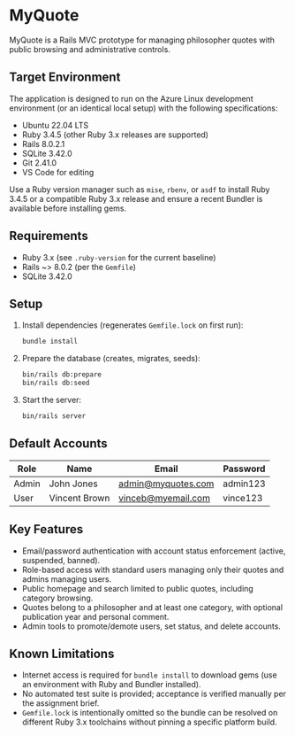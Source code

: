 # MyQuote

MyQuote is a Rails MVC prototype for managing philosopher quotes with public browsing and administrative controls.

## Target Environment

The application is designed to run on the Azure Linux development environment (or an identical local setup) with the following specifications:

- Ubuntu 22.04 LTS
- Ruby 3.4.5 (other Ruby 3.x releases are supported)
- Rails 8.0.2.1
- SQLite 3.42.0
- Git 2.41.0
- VS Code for editing

Use a Ruby version manager such as `mise`, `rbenv`, or `asdf` to install Ruby 3.4.5 or a compatible Ruby 3.x release and ensure a recent Bundler is available before installing gems.

## Requirements

- Ruby 3.x (see `.ruby-version` for the current baseline)
- Rails ~> 8.0.2 (per the `Gemfile`)
- SQLite 3.42.0

## Setup

1. Install dependencies (regenerates `Gemfile.lock` on first run):
    ```bash
    bundle install
    ```
2. Prepare the database (creates, migrates, seeds):
   ```bash
   bin/rails db:prepare
   bin/rails db:seed
   ```
3. Start the server:
   ```bash
   bin/rails server
   ```

## Default Accounts

| Role   | Name          | Email                 | Password |
|--------|---------------|-----------------------|----------|
| Admin  | John Jones    | admin@myquotes.com    | admin123 |
| User   | Vincent Brown | vinceb@myemail.com    | vince123 |

## Key Features

- Email/password authentication with account status enforcement (active, suspended, banned).
- Role-based access with standard users managing only their quotes and admins managing users.
- Public homepage and search limited to public quotes, including category browsing.
- Quotes belong to a philosopher and at least one category, with optional publication year and personal comment.
- Admin tools to promote/demote users, set status, and delete accounts.

## Known Limitations

- Internet access is required for `bundle install` to download gems (use an environment with Ruby and Bundler installed).
- No automated test suite is provided; acceptance is verified manually per the assignment brief.
- `Gemfile.lock` is intentionally omitted so the bundle can be resolved on different Ruby 3.x toolchains without pinning a specific platform build.
